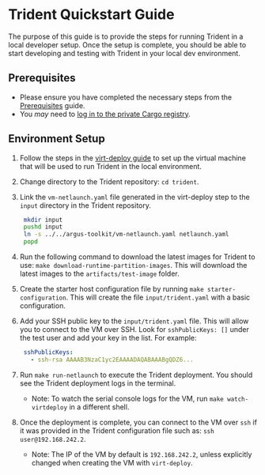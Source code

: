 # Trident Quickstart Guide

The purpose of this guide is to provide the steps for running Trident in a local
developer setup. Once the setup is complete, you should be able to start
developing and testing with Trident in your local dev environment.

## Prerequisites

- Please ensure you have completed the necessary steps from the
  [Prerequisites](prerequisites.md) guide.
- You *may* need to [log in to the private Cargo registry](cargo-auth.md).

## Environment Setup

1. Follow the steps in the [virt-deploy
   guide](https://dev.azure.com/mariner-org/ECF/_git/argus-toolkit?version=GBmain&anchor=netlaunch-configuration&path=/virtdeploy/README.md)
   to set up the virtual machine that will be used to run Trident in the local
   environment.

2. Change directory to the Trident repository: `cd trident`.
3. Link the `vm-netlaunch.yaml` file generated in the virt-deploy step to the `input`
   directory in the Trident repository.

   ```bash
    mkdir input
    pushd input
    ln -s ../../argus-toolkit/vm-netlaunch.yaml netlaunch.yaml
    popd
    ```

4. Run the following command to download the latest images for Trident to use:
   `make download-runtime-partition-images`. This will download the latest
   images to the `artifacts/test-image` folder.

5. Create the starter host configuration file by running `make
   starter-configuration`. This will create the file `input/trident.yaml` with a
   basic configuration.

6. Add your SSH public key to the `input/trident.yaml` file. This will allow you
   to connect to the VM over SSH. Look for `sshPublicKeys: []` under the test
   user and add your key in the list. For example:

   ```yaml
    sshPublicKeys:
      - ssh-rsa AAAAB3NzaC1yc2EAAAADAQABAAABgQDZ6...
    ```

7. Run `make run-netlaunch` to execute the Trident deployment. You should see
   the Trident deployment logs in the terminal.
   - Note: To watch the serial console logs for the VM, run `make
     watch-virtdeploy` in a different shell.

8. Once the deployment is complete, you can connect to the VM over `ssh` if it
   was provided in the Trident configuration file such as: `ssh
   user@192.168.242.2`.
    - Note: The IP of the VM by default is `192.168.242.2`, unless explicitly
    changed when creating the VM with `virt-deploy`.
